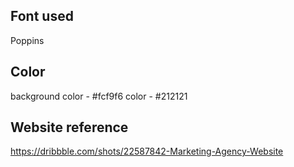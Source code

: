 ## Font used

Poppins

## Color

background color - #fcf9f6
color - #212121

## Website reference

https://dribbble.com/shots/22587842-Marketing-Agency-Website

